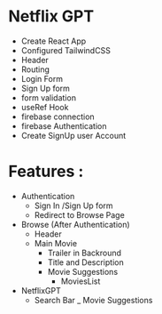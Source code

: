 # Netflix GPT

- Create React App
- Configured TailwindCSS
- Header
- Routing 
- Login Form
- Sign Up form 
- form validation
- useRef Hook
- firebase connection
- firebase Authentication
- Create SignUp user Account 

# Features :
- Authentication
    - Sign In /Sign Up form 
    - Redirect to Browse Page
- Browse (After Authentication)
    - Header
    - Main Movie 
        - Trailer in Backround 
        - Title and Description
        - Movie Suggestions
            - MoviesList
- NetflixGPT 
    - Search Bar 
    _ Movie Suggestions